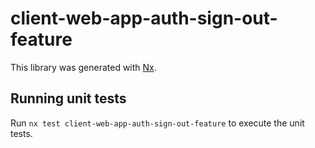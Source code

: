 # client-web-app-auth-sign-out-feature

This library was generated with [Nx](https://nx.dev).

## Running unit tests

Run `nx test client-web-app-auth-sign-out-feature` to execute the unit tests.
